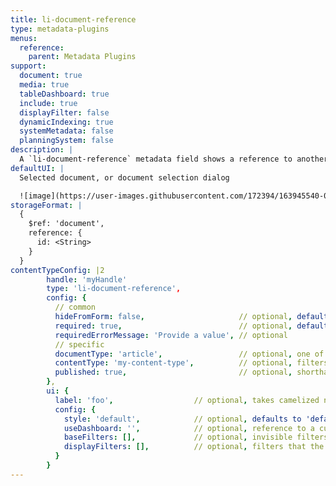 ```yaml
---
title: li-document-reference
type: metadata-plugins
menus:
  reference:
    parent: Metadata Plugins
support:
  document: true
  media: true
  tableDashboard: true
  include: true
  displayFilter: false
  dynamicIndexing: true
  systemMetadata: false
  planningSystem: false
description: |
  A `li-document-reference` metadata field shows a reference to another document. To select a document one gets provided a Document Selection Modal.
defaultUI: |
  Selected document, or document selection dialog

  ![image](https://user-images.githubusercontent.com/172394/163945540-02557891-ee21-42c5-a03e-4bfb1723e228.png)
storageFormat: |
  {
    $ref: 'document',
    reference: {
      id: <String>
    }
  }
contentTypeConfig: |2
        handle: 'myHandle'
        type: 'li-document-reference',
        config: {
          // common
          hideFromForm: false,                     // optional, default: false
          required: true,                          // optional, default: false
          requiredErrorMessage: 'Provide a value', // optional
          // specific
          documentType: 'article',                 // optional, one of article, page, data-record
          contentType: 'my-content-type',          // optional, filters the document selection
          published: true,                         // optional, shorthand for publication displayFilter, default: false
        },
        ui: {
          label: 'foo',                  // optional, takes camelized name otherwise
          config: {
            style: 'default',            // optional, defaults to 'default'. Other options: 'teaser' | 'minimal'
            useDashboard: '',            // optional, reference to a custom dashboard
            baseFilters: [],             // optional, invisible filters and applied to every search (including the default result list)
            displayFilters: [],          // optional, filters that the user can set in the UI (below the search input)
          }
        }
---
```

